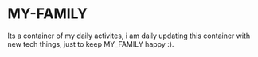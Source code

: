 # MY-FAMILY
Its a container of my daily activites, i am daily updating this container with new tech  things, just to keep MY_FAMILY happy :).
